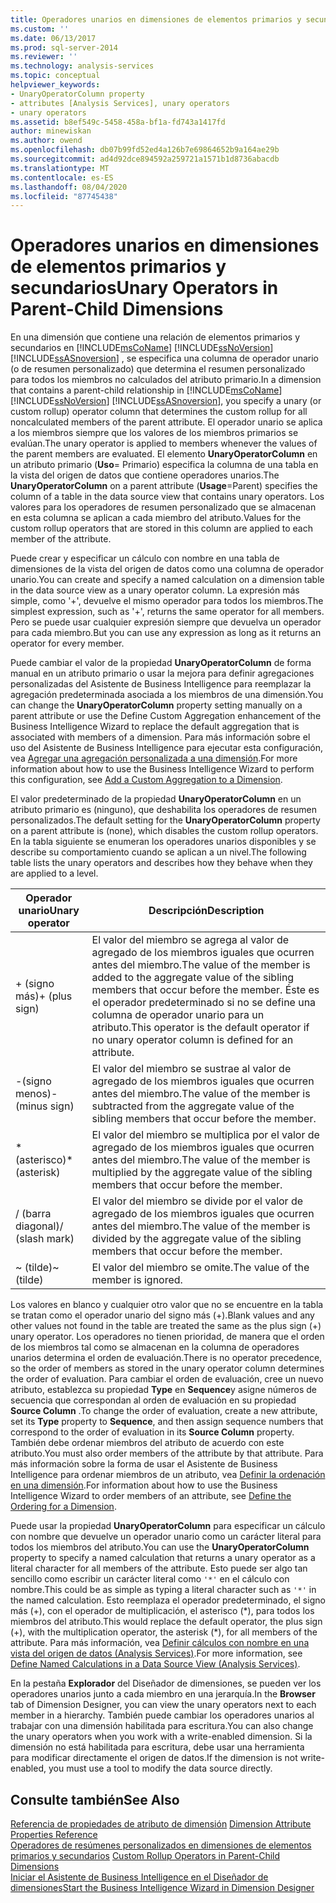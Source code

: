 ```yaml
---
title: Operadores unarios en dimensiones de elementos primarios y secundarios | Microsoft Docs
ms.custom: ''
ms.date: 06/13/2017
ms.prod: sql-server-2014
ms.reviewer: ''
ms.technology: analysis-services
ms.topic: conceptual
helpviewer_keywords:
- UnaryOperatorColumn property
- attributes [Analysis Services], unary operators
- unary operators
ms.assetid: b8ef549c-5458-458a-bf1a-fd743a1417fd
author: minewiskan
ms.author: owend
ms.openlocfilehash: db07b99fd52ed4a126b7e69864652b9a164ae29b
ms.sourcegitcommit: ad4d92dce894592a259721a1571b1d8736abacdb
ms.translationtype: MT
ms.contentlocale: es-ES
ms.lasthandoff: 08/04/2020
ms.locfileid: "87745438"
---
```

# <a name="unary-operators-in-parent-child-dimensions"></a><span data-ttu-id="cb30c-102">Operadores unarios en dimensiones de elementos primarios y secundarios</span><span class="sxs-lookup"><span data-stu-id="cb30c-102">Unary Operators in Parent-Child Dimensions</span></span>
  <span data-ttu-id="cb30c-103">En una dimensión que contiene una relación de elementos primarios y secundarios en [!INCLUDE[msCoName](../../includes/msconame-md.md)] [!INCLUDE[ssNoVersion](../../includes/ssnoversion-md.md)] [!INCLUDE[ssASnoversion](../../includes/ssasnoversion-md.md)] , se especifica una columna de operador unario (o de resumen personalizado) que determina el resumen personalizado para todos los miembros no calculados del atributo primario.</span><span class="sxs-lookup"><span data-stu-id="cb30c-103">In a dimension that contains a parent-child relationship in [!INCLUDE[msCoName](../../includes/msconame-md.md)] [!INCLUDE[ssNoVersion](../../includes/ssnoversion-md.md)] [!INCLUDE[ssASnoversion](../../includes/ssasnoversion-md.md)], you specify a unary (or custom rollup) operator column that determines the custom rollup for all noncalculated members of the parent attribute.</span></span> <span data-ttu-id="cb30c-104">El operador unario se aplica a los miembros siempre que los valores de los miembros primarios se evalúan.</span><span class="sxs-lookup"><span data-stu-id="cb30c-104">The unary operator is applied to members whenever the values of the parent members are evaluated.</span></span> <span data-ttu-id="cb30c-105">El elemento **UnaryOperatorColumn** en un atributo primario (**Uso**= Primario) especifica la columna de una tabla en la vista del origen de datos que contiene operadores unarios.</span><span class="sxs-lookup"><span data-stu-id="cb30c-105">The **UnaryOperatorColumn** on a parent attribute (**Usage**=Parent) specifies the column of a table in the data source view that contains unary operators.</span></span> <span data-ttu-id="cb30c-106">Los valores para los operadores de resumen personalizado que se almacenan en esta columna se aplican a cada miembro del atributo.</span><span class="sxs-lookup"><span data-stu-id="cb30c-106">Values for the custom rollup operators that are stored in this column are applied to each member of the attribute.</span></span>  
  
 <span data-ttu-id="cb30c-107">Puede crear y especificar un cálculo con nombre en una tabla de dimensiones de la vista del origen de datos como una columna de operador unario.</span><span class="sxs-lookup"><span data-stu-id="cb30c-107">You can create and specify a named calculation on a dimension table in the data source view as a unary operator column.</span></span> <span data-ttu-id="cb30c-108">La expresión más simple, como '+', devuelve el mismo operador para todos los miembros.</span><span class="sxs-lookup"><span data-stu-id="cb30c-108">The simplest expression, such as '+', returns the same operator for all members.</span></span> <span data-ttu-id="cb30c-109">Pero se puede usar cualquier expresión siempre que devuelva un operador para cada miembro.</span><span class="sxs-lookup"><span data-stu-id="cb30c-109">But you can use any expression as long as it returns an operator for every member.</span></span>  
  
 <span data-ttu-id="cb30c-110">Puede cambiar el valor de la propiedad **UnaryOperatorColumn** de forma manual en un atributo primario o usar la mejora para definir agregaciones personalizadas del Asistente de Business Intelligence para reemplazar la agregación predeterminada asociada a los miembros de una dimensión.</span><span class="sxs-lookup"><span data-stu-id="cb30c-110">You can change the **UnaryOperatorColumn** property setting manually on a parent attribute or use the Define Custom Aggregation enhancement of the Business Intelligence Wizard to replace the default aggregation that is associated with members of a dimension.</span></span> <span data-ttu-id="cb30c-111">Para más información sobre el uso del Asistente de Business Intelligence para ejecutar esta configuración, vea [Agregar una agregación personalizada a una dimensión](bi-wizard-add-a-custom-aggregation-to-a-dimension.md).</span><span class="sxs-lookup"><span data-stu-id="cb30c-111">For more information about how to use the Business Intelligence Wizard to perform this configuration, see [Add a Custom Aggregation to a Dimension](bi-wizard-add-a-custom-aggregation-to-a-dimension.md).</span></span>  
  
 <span data-ttu-id="cb30c-112">El valor predeterminado de la propiedad **UnaryOperatorColumn** en un atributo primario es (ninguno), que deshabilita los operadores de resumen personalizados.</span><span class="sxs-lookup"><span data-stu-id="cb30c-112">The default setting for the **UnaryOperatorColumn** property on a parent attribute is (none), which disables the custom rollup operators.</span></span> <span data-ttu-id="cb30c-113">En la tabla siguiente se enumeran los operadores unarios disponibles y se describe su comportamiento cuando se aplican a un nivel.</span><span class="sxs-lookup"><span data-stu-id="cb30c-113">The following table lists the unary operators and describes how they behave when they are applied to a level.</span></span>  
  
|<span data-ttu-id="cb30c-114">Operador unario</span><span class="sxs-lookup"><span data-stu-id="cb30c-114">Unary operator</span></span>|<span data-ttu-id="cb30c-115">Descripción</span><span class="sxs-lookup"><span data-stu-id="cb30c-115">Description</span></span>|  
|--------------------|-----------------|  
|<span data-ttu-id="cb30c-116">+ (signo más)</span><span class="sxs-lookup"><span data-stu-id="cb30c-116">+ (plus sign)</span></span>|<span data-ttu-id="cb30c-117">El valor del miembro se agrega al valor de agregado de los miembros iguales que ocurren antes del miembro.</span><span class="sxs-lookup"><span data-stu-id="cb30c-117">The value of the member is added to the aggregate value of the sibling members that occur before the member.</span></span> <span data-ttu-id="cb30c-118">Éste es el operador predeterminado si no se define una columna de operador unario para un atributo.</span><span class="sxs-lookup"><span data-stu-id="cb30c-118">This operator is the default operator if no unary operator column is defined for an attribute.</span></span>|  
|<span data-ttu-id="cb30c-119">-(signo menos)</span><span class="sxs-lookup"><span data-stu-id="cb30c-119">- (minus sign)</span></span>|<span data-ttu-id="cb30c-120">El valor del miembro se sustrae al valor de agregado de los miembros iguales que ocurren antes del miembro.</span><span class="sxs-lookup"><span data-stu-id="cb30c-120">The value of the member is subtracted from the aggregate value of the sibling members that occur before the member.</span></span>|  
|<span data-ttu-id="cb30c-121">\* (asterisco)</span><span class="sxs-lookup"><span data-stu-id="cb30c-121">\* (asterisk)</span></span>|<span data-ttu-id="cb30c-122">El valor del miembro se multiplica por el valor de agregado de los miembros iguales que ocurren antes del miembro.</span><span class="sxs-lookup"><span data-stu-id="cb30c-122">The value of the member is multiplied by the aggregate value of the sibling members that occur before the member.</span></span>|  
|<span data-ttu-id="cb30c-123">/ (barra diagonal)</span><span class="sxs-lookup"><span data-stu-id="cb30c-123">/ (slash mark)</span></span>|<span data-ttu-id="cb30c-124">El valor del miembro se divide por el valor de agregado de los miembros iguales que ocurren antes del miembro.</span><span class="sxs-lookup"><span data-stu-id="cb30c-124">The value of the member is divided by the aggregate value of the sibling members that occur before the member.</span></span>|  
|<span data-ttu-id="cb30c-125">~ (tilde)</span><span class="sxs-lookup"><span data-stu-id="cb30c-125">~ (tilde)</span></span>|<span data-ttu-id="cb30c-126">El valor del miembro se omite.</span><span class="sxs-lookup"><span data-stu-id="cb30c-126">The value of the member is ignored.</span></span>|  
  
 <span data-ttu-id="cb30c-127">Los valores en blanco y cualquier otro valor que no se encuentre en la tabla se tratan como el operador unario del signo más (+).</span><span class="sxs-lookup"><span data-stu-id="cb30c-127">Blank values and any other values not found in the table are treated the same as the plus sign (+) unary operator.</span></span> <span data-ttu-id="cb30c-128">Los operadores no tienen prioridad, de manera que el orden de los miembros tal como se almacenan en la columna de operadores unarios determina el orden de evaluación.</span><span class="sxs-lookup"><span data-stu-id="cb30c-128">There is no operator precedence, so the order of members as stored in the unary operator column determines the order of evaluation.</span></span> <span data-ttu-id="cb30c-129">Para cambiar el orden de evaluación, cree un nuevo atributo, establezca su propiedad **Type** en **Sequence**y asigne números de secuencia que correspondan al orden de evaluación en su propiedad **Source Column** .</span><span class="sxs-lookup"><span data-stu-id="cb30c-129">To change the order of evaluation, create a new attribute, set its **Type** property to **Sequence**, and then assign sequence numbers that correspond to the order of evaluation in its **Source Column** property.</span></span> <span data-ttu-id="cb30c-130">También debe ordenar miembros del atributo de acuerdo con este atributo.</span><span class="sxs-lookup"><span data-stu-id="cb30c-130">You must also order members of the attribute by that attribute.</span></span> <span data-ttu-id="cb30c-131">Para más información sobre la forma de usar el Asistente de Business Intelligence para ordenar miembros de un atributo, vea [Definir la ordenación en una dimensión](bi-wizard-define-the-ordering-for-a-dimension.md).</span><span class="sxs-lookup"><span data-stu-id="cb30c-131">For information about how to use the Business Intelligence Wizard to order members of an attribute, see [Define the Ordering for a Dimension](bi-wizard-define-the-ordering-for-a-dimension.md).</span></span>  
  
 <span data-ttu-id="cb30c-132">Puede usar la propiedad **UnaryOperatorColumn** para especificar un cálculo con nombre que devuelve un operador unario como un carácter literal para todos los miembros del atributo.</span><span class="sxs-lookup"><span data-stu-id="cb30c-132">You can use the **UnaryOperatorColumn** property to specify a named calculation that returns a unary operator as a literal character for all members of the attribute.</span></span> <span data-ttu-id="cb30c-133">Esto puede ser algo tan sencillo como escribir un carácter literal como `'*'` en el cálculo con nombre.</span><span class="sxs-lookup"><span data-stu-id="cb30c-133">This could be as simple as typing a literal character such as `'*'` in the named calculation.</span></span> <span data-ttu-id="cb30c-134">Esto reemplaza el operador predeterminado, el signo más (+), con el operador de multiplicación, el asterisco (\*), para todos los miembros del atributo.</span><span class="sxs-lookup"><span data-stu-id="cb30c-134">This would replace the default operator, the plus sign (+), with the multiplication operator, the asterisk (\*), for all members of the attribute.</span></span> <span data-ttu-id="cb30c-135">Para más información, vea [Definir cálculos con nombre en una vista del origen de datos &#40;Analysis Services&#41;](define-named-calculations-in-a-data-source-view-analysis-services.md).</span><span class="sxs-lookup"><span data-stu-id="cb30c-135">For more information, see [Define Named Calculations in a Data Source View &#40;Analysis Services&#41;](define-named-calculations-in-a-data-source-view-analysis-services.md).</span></span>  
  
 <span data-ttu-id="cb30c-136">En la pestaña **Explorador** del Diseñador de dimensiones, se pueden ver los operadores unarios junto a cada miembro en una jerarquía.</span><span class="sxs-lookup"><span data-stu-id="cb30c-136">In the **Browser** tab of Dimension Designer, you can view the unary operators next to each member in a hierarchy.</span></span> <span data-ttu-id="cb30c-137">También puede cambiar los operadores unarios al trabajar con una dimensión habilitada para escritura.</span><span class="sxs-lookup"><span data-stu-id="cb30c-137">You can also change the unary operators when you work with a write-enabled dimension.</span></span> <span data-ttu-id="cb30c-138">Si la dimensión no está habilitada para escritura, debe usar una herramienta para modificar directamente el origen de datos.</span><span class="sxs-lookup"><span data-stu-id="cb30c-138">If the dimension is not write-enabled, you must use a tool to modify the data source directly.</span></span>  
  
## <a name="see-also"></a><span data-ttu-id="cb30c-139">Consulte también</span><span class="sxs-lookup"><span data-stu-id="cb30c-139">See Also</span></span>  
 <span data-ttu-id="cb30c-140">[Referencia de propiedades de atributo de dimensión](dimension-attribute-properties-reference.md) </span><span class="sxs-lookup"><span data-stu-id="cb30c-140">[Dimension Attribute Properties Reference](dimension-attribute-properties-reference.md) </span></span>  
 <span data-ttu-id="cb30c-141">[Operadores de resúmenes personalizados en dimensiones de elementos primarios y secundarios](parent-child-dimension-attributes-custom-rollup-operators.md) </span><span class="sxs-lookup"><span data-stu-id="cb30c-141">[Custom Rollup Operators in Parent-Child Dimensions](parent-child-dimension-attributes-custom-rollup-operators.md) </span></span>  
 [<span data-ttu-id="cb30c-142">Iniciar el Asistente de Business Intelligence en el Diseñador de dimensiones</span><span class="sxs-lookup"><span data-stu-id="cb30c-142">Start the Business Intelligence Wizard in Dimension Designer</span></span>](database-dimensions-bi-wizard-in-dimension-designer.md)  
  
  
